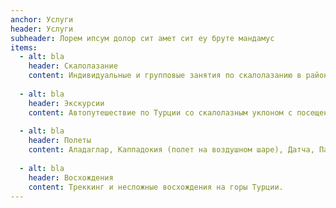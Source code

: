 ```yaml
---
anchor: Услуги
header: Услуги
subheader: Лорем ипсум долор сит амет сит еу бруте мандамус
items:
  - alt: bla
    header: Скалолазание
    content: Индивидуальные и групповые занятия по скалолазанию в районе Гейкбаири (Анталья), Чиралы, Олимпос для взрослых и детей.
    
  - alt: bla
    header: Экскурсии
    content: Автопутешествие по Турции со скалолазным уклоном с посещением достопримечательностей по индивидуальному плану.
    
  - alt: bla
    header: Полеты
    content: Аладаглар, Каппадокия (полет на воздушном шаре), Датча, Памуккале и другие районы.
    
  - alt: bla
    header: Восхождения 
    content: Треккинг и несложные восхождения на горы Турции.   
---
```

